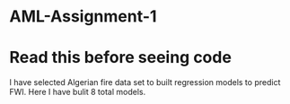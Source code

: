 # AML-Assignment-1
# Read this before seeing code 
I have selected Algerian fire data set to built regression models to predict FWI.
Here I have bulit 8 total models. 

